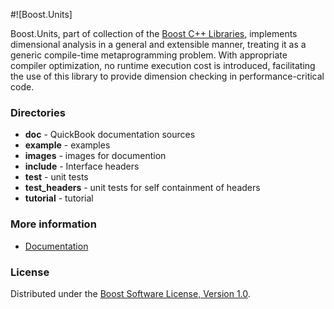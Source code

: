 #![Boost.Units]

Boost.Units, part of collection of the [Boost C++ Libraries](http://github.com/boostorg), 
implements dimensional analysis in a general and extensible manner, 
treating it as a generic compile-time metaprogramming problem. 
With appropriate compiler optimization, no runtime execution cost is introduced, 
facilitating the use of this library to provide dimension checking in performance-critical code.

### Directories

* **doc** - QuickBook documentation sources
* **example** - examples
* **images** - images for documention
* **include** - Interface headers 
* **test** - unit tests
* **test_headers** - unit tests for self containment of headers
* **tutorial** - tutorial

### More information

* [Documentation](http://boost.org/libs/units)

### License

Distributed under the [Boost Software License, Version 1.0](http://www.boost.org/LICENSE_1_0.txt).
